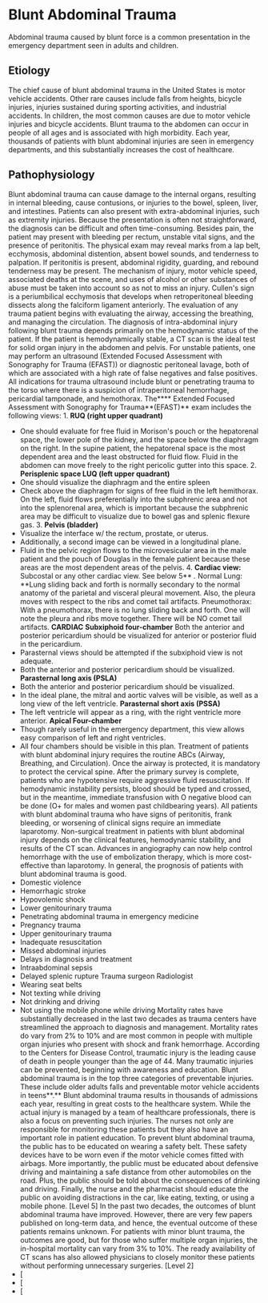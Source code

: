 # Blunt Abdominal Trauma
Abdominal trauma caused by blunt force is a common presentation in the emergency department seen in adults and children.
## Etiology
The chief cause of blunt abdominal trauma in the United States is motor vehicle accidents. Other rare causes include falls from heights, bicycle injuries, injuries sustained during sporting activities, and industrial accidents. In children, the most common causes are due to motor vehicle injuries and bicycle accidents.
Blunt trauma to the abdomen can occur in people of all ages and is associated with high morbidity. Each year, thousands of patients with blunt abdominal injuries are seen in emergency departments, and this substantially increases the cost of healthcare.
## Pathophysiology
Blunt abdominal trauma can cause damage to the internal organs, resulting in internal bleeding, cause contusions, or injuries to the bowel, spleen, liver, and intestines. Patients can also present with extra-abdominal injuries, such as extremity injuries.
Because the presentation is often not straightforward, the diagnosis can be difficult and often time-consuming. Besides pain, the patient may present with bleeding per rectum, unstable vital signs, and the presence of peritonitis. The physical exam may reveal marks from a lap belt, ecchymosis, abdominal distention, absent bowel sounds, and tenderness to palpation. If peritonitis is present, abdominal rigidity, guarding, and rebound tenderness may be present. The mechanism of injury, motor vehicle speed, associated deaths at the scene, and uses of alcohol or other substances of abuse must be taken into account so as not to miss an injury. Cullen's sign is a periumbilical ecchymosis that develops when retroperitoneal bleeding dissects along the falciform ligament anteriorly.
The evaluation of any trauma patient begins with evaluating the airway, accessing the breathing, and managing the circulation. The diagnosis of intra-abdominal injury following blunt trauma depends primarily on the hemodynamic status of the patient. If the patient is hemodynamically stable, a CT scan is the ideal test for solid organ injury in the abdomen and pelvis. For unstable patients, one may perform an ultrasound (Extended Focused Assessment with Sonography for Trauma (EFAST)) or diagnostic peritoneal lavage, both of which are associated with a high rate of false negatives and false positives.
All indications for trauma ultrasound include blunt or penetrating trauma to the torso where there is a suspicion of intraperitoneal hemorrhage, pericardial tamponade, and hemothorax.
The\*\*\*\* Extended Focused Assessment with Sonography for Trauma\*\*(EFAST)\*\* exam includes the following views:
1\. **RUQ (right upper quadrant)**
- One should evaluate for free fluid in Morison's pouch or the hepatorenal space, the lower pole of the kidney, and the space below the diaphragm on the right. In the supine patient, the hepatorenal space is the most dependent area and the least obstructed for fluid flow. Fluid in the abdomen can move freely to the right pericolic gutter into this space.
2\. **Perisplenic space LUQ (left upper quadrant)**
- One should visualize the diaphragm and the entire spleen
- Check above the diaphragm for signs of free fluid in the left hemithorax. On the left, fluid flows preferentially into the subphrenic area and not into the splenorenal area, which is important because the subphrenic area may be difficult to visualize due to bowel gas and splenic flexure gas.
3\. **Pelvis (bladder)**
- Visualize the interface w/ the rectum, prostate, or uterus.
- Additionally, a second image can be viewed in a longitudinal plane.
- Fluid in the pelvic region flows to the microvesicular area in the male patient and the pouch of Douglas in the female patient because these areas are the most dependent areas of the pelvis.
4\. **Cardiac view:** Subcostal or any other cardiac view. See below
5\*\* _._ Normal Lung: \*\*Lung sliding back and forth is normally secondary to the normal anatomy of the parietal and visceral pleural movement. Also, the pleura moves with respect to the ribs and comet tail artifacts.
Pneumothorax: With a pneumothorax, there is no lung sliding back and forth. One will note the pleura and ribs move together. There will be NO comet tail artifacts.
**CARDIAC**
**Subxiphoid four-chamber**
Both the anterior and posterior pericardium should be visualized for anterior or posterior fluid in the pericardium.
- Parasternal views should be attempted if the subxiphoid view is not adequate.
- Both the anterior and posterior pericardium should be visualized.
**Parasternal long axis (PSLA)**
- Both the anterior and posterior pericardium should be visualized.
- In the ideal plane, the mitral and aortic valves will be visible, as well as a long view of the left ventricle.
**Parasternal short axis (PSSA)**
- The left ventricle will appear as a ring, with the right ventricle more anterior.
**Apical Four-chamber**
- Though rarely useful in the emergency department, this view allows easy comparison of left and right ventricles.
- All four chambers should be visible in this plan.
Treatment of patients with blunt abdominal injury requires the routine ABCs (Airway, Breathing, and Circulation). Once the airway is protected, it is mandatory to protect the cervical spine. After the primary survey is complete, patients who are hypotensive require aggressive fluid resuscitation. If hemodynamic instability persists, blood should be typed and crossed, but in the meantime, immediate transfusion with O negative blood can be done (O+ for males and women past childbearing years). All patients with blunt abdominal trauma who have signs of peritonitis, frank bleeding, or worsening of clinical signs require an immediate laparotomy. Non-surgical treatment in patients with blunt abdominal injury depends on the clinical features, hemodynamic stability, and results of the CT scan. Advances in angiography can now help control hemorrhage with the use of embolization therapy, which is more cost-effective than laparotomy. In general, the prognosis of patients with blunt abdominal trauma is good.
- Domestic violence
- Hemorrhagic stroke
- Hypovolemic shock
- Lower genitourinary trauma
- Penetrating abdominal trauma in emergency medicine
- Pregnancy trauma
- Upper genitourinary trauma
- Inadequate resuscitation
- Missed abdominal injuries
- Delays in diagnosis and treatment
- Intraabdominal sepsis
- Delayed splenic rupture
Trauma surgeon
Radiologist
- Wearing seat belts
- Not texting while driving
- Not drinking and driving
- Not using the mobile phone while driving
Mortality rates have substantially decreased in the last two decades as trauma centers have streamlined the approach to diagnosis and management. Mortality rates do vary from 2% to 10% and are most common in people with multiple organ injuries who present with shock and frank hemorrhage.
According to the Centers for Disease Control, traumatic injury is the leading cause of death in people younger than the age of 44. Many traumatic injuries can be prevented, beginning with awareness and education. Blunt abdominal trauma is in the top three categories of preventable injuries. These include older adults falls and preventable motor vehicle accidents in teens\*\*.\*\*
Blunt abdominal trauma results in thousands of admissions each year, resulting in great costs to the healthcare system. While the actual injury is managed by a team of healthcare professionals, there is also a focus on preventing such injuries. The nurses not only are responsible for monitoring these patients but they also have an important role in patient education. To prevent blunt abdominal trauma, the public has to be educated on wearing a safety belt. These safety devices have to be worn even if the motor vehicle comes fitted with airbags. More importantly, the public must be educated about defensive driving and maintaining a safe distance from other automobiles on the road. Plus, the public should be told about the consequences of drinking and driving. Finally, the nurse and the pharmacist should educate the public on avoiding distractions in the car, like eating, texting, or using a mobile phone. [Level 5]
In the past two decades, the outcomes of blunt abdominal trauma have improved. However, there are very few papers published on long-term data, and hence, the eventual outcome of these patients remains unknown. For patients with minor blunt trauma, the outcomes are good, but for those who suffer multiple organ injuries, the in-hospital mortality can vary from 3% to 10%. The ready availability of CT scans has also allowed physicians to closely monitor these patients without performing unnecessary surgeries. [Level 2]
- [
- [
- [